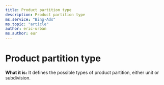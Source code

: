 ```yaml
---
title: Product partition type
description: Product partition type
ms.service: "Bing-Ads"
ms.topic: "article"
author: eric-urban
ms.author: eur
---
```


# Product partition type

**What it is:**     It defines the possible types of product partition, either unit or subdivision.


